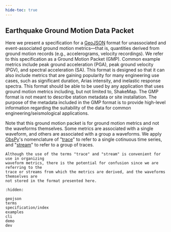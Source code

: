 ```yaml
---
hide-toc: true
---
```


## Earthquake Ground Motion Data Packet 

Here we present a specification for a [GeoJSON](https://geojson.org/) format 
for unassociated and event-associated ground motion metrics—that is, quantities
derived from ground motion records (e.g., accelerograms, velocity recordings).
We refer to this specification as a Ground Motion Packet (GMP). Common example
metrics include peak ground acceleration (PGA), peak ground velocity (PGV), and
spectral acceleration (SA). This format is designed so that it can also include
metrics that are gaining popularity for many engineering use cases, such as
significant duration, Arias intensity, and inelastic response spectra. This
format should be able to be used by any application that uses ground motion
metrics including, but not limited to, ShakeMap. The GMP format is not meant to
describe station metadata or site installation. The purpose of the metadata
included in the GMP format is to provide high-level information regarding the
suitability of the data for common engineering/seismological applications.

Note that this ground motion packet is for ground motion metrics and not the
waveforms themselves. Some metrics are associated with a single waveform, and 
others are associated with a group a waveforms. We apply
[ObsPy](https://docs.obspy.org/)'s nomenclature of 
"[trace](https://docs.obspy.org/packages/autogen/obspy.core.trace.Trace.html)" 
to refer to a single cotinuous time series, and 
"[stream](https://docs.obspy.org/packages/autogen/obspy.core.stream.Stream.html)" 
to refer to a group of traces.

```{attention}
Although the use of the terms "trace" and "stream" is convenient for use in organizing 
waveform metrics, there is the potential for confusion since we are referring to the  
trace or streams from which the metrics are derived, and the waveforms themselves are
not stored in the format presented here. 
```



```{toctree}
:hidden:

geojson
terms
specification/index
examples
cli
demo
dev
```